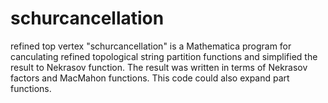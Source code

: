 # schurcancellation
refined top vertex
"schurcancellation" is a Mathematica program for canculating refined topological string partition functions and simplified the result to Nekrasov function.  The result was written in terms of Nekrasov factors and MacMahon functions. This code could also expand part functions.
